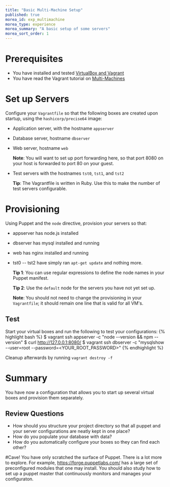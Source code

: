 ```yaml
---
title: "Basic Multi-Machine Setup"
published: true
morea_id: exp_multimachine
morea_type: experience
morea_summary: "A basic setup of some servers"
morea_sort_order: 1
---
```


# Prerequisites
- You have installed and tested [VirtualBox and Vagrant]({{site.baseurl}}/modules/getStarted)
- You have read the Vagrant tutorial on [Multi-Machines](http://docs.vagrantup.com/v2/multi-machine/)

# Set up Servers
Configure your `Vagrantfile` so that the following boxes are created upon startup, using the `hashicorp/precise64` image:

- Application server, with the hostname `appserver`
- Database server, hostname `dbserver`
- Web server, hostname `web`

  **Note**: You will want to set up port forwarding here, so that port 8080 on your host is forwarded to port 80 on your guest.

- Test servers with the hostnames `tst0`, `tst1`, and `tst2`

  **Tip**: The Vagrantfile is written in Ruby. Use this to make the number of test servers configurable.
  

# Provisioning
Using Puppet and the `node` directive, provision your servers so that:

- appserver has node.js installed
- dbserver has mysql installed and running
- web has nginx installed and running
- tst0 -- tst2 have simply ran `apt-get update` and nothing more.

  **Tip 1**: You can use regular expressions to define the node names in your Puppet manifest.

  **Tip 2**: Use the `default` node for the servers you have not yet set up.

  **Note**: You should not need to change the provisioning in your `Vagrantfile`; it should remain one line that is valid for all VM's.

## Test
Start your virtual boxes and run the following to test your configurations:
{% highlight bash %}
$ vagrant ssh appserver -c "node --version && npm --version"
$ curl http://127.0.0.1:8080/
$ vagrant ssh dbserver -c "mysqlshow --user=root --password=<YOUR_ROOT_PASSWORD>"
{% endhighlight %}

Cleanup afterwards by running `vagrant destroy -f`

# Summary
You have now a configuration that allows you to start up several virtual boxes and provision them separately.

## Review Questions
- How should you structure your project directory so that all puppet and your server configurations are neatly kept in one place?
- How do you populate your database with data?
- How do you automatically configure your boxes so they can find each other?

<!-- TODO Should these questions be part of assessments instead? -->

#Cave!
You have only scratched the surface of Puppet. There is a lot more to explore. For example, <https://forge.puppetlabs.com/> has a large set of preconfigured modules that one may install. You should also study how to set up a puppet master that continuously monitors and manages your configuraton.
